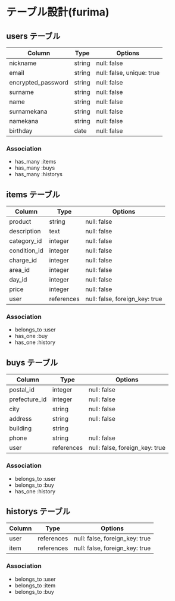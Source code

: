 # テーブル設計(furima)

## users テーブル

| Column              | Type   | Options                   |
| ------------------- | ------ | ------------------------- |
| nickname            | string | null: false               |
| email               | string | null: false, unique: true |
| encrypted_password  | string | null: false               |
| surname             | string | null: false               |
| name                | string | null: false               |
| surnamekana         | string | null: false               |
| namekana            | string | null: false               |
| birthday            | date   | null: false               |

### Association

- has_many :items
- has_many :buys
- has_many :historys

## items テーブル

| Column       | Type       | Options                        |
| ------------ | ---------- | ------------------------------ |
| product      | string     | null: false                    |
| description  | text       | null: false                    |
| category_id  | integer    | null: false                    |
| condition_id | integer    | null: false                    |
| charge_id    | integer    | null: false                    |
| area_id      | integer    | null: false                    |
| day_id       | integer    | null: false                    |
| price        | integer    | null: false                    |
| user         | references | null: false, foreign_key: true |

### Association

- belongs_to :user
- has_one :buy
- has_one :history

## buys テーブル

| Column        | Type       | Options                        |
| ------------- | ---------- | ------------------------------ |
| postal_id     | integer    | null: false                    |
| prefecture_id | integer    | null: false                    |
| city          | string     | null: false                    |
| address       | string     | null: false                    |
| building      | string     |                                |
| phone         | string     | null: false                    |
| user          | references | null: false, foreign_key: true |

### Association

- belongs_to :user
- belongs_to :buy
- has_one :history

## historys テーブル

| Column | Type       | Options                        |
| ------ | ---------- | ------------------------------ |
| user   | references | null: false, foreign_key: true |
| item   | references | null: false, foreign_key: true |

### Association

- belongs_to :user
- belongs_to :item
- belongs_to :buy